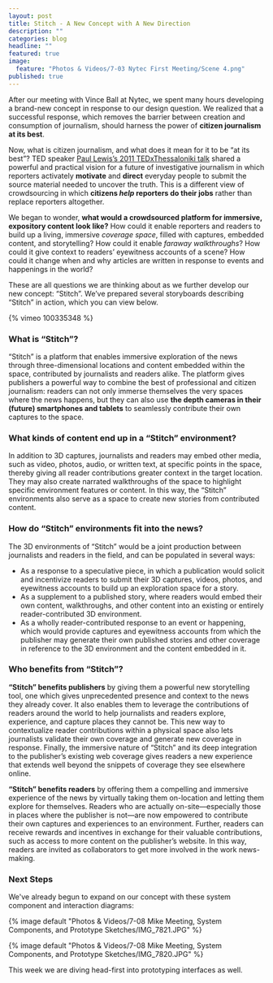 ```yaml
---
layout: post
title: Stitch - A New Concept with A New Direction
description: ""
categories: blog
headline: ""
featured: true
image: 
  feature: "Photos & Videos/7-03 Nytec First Meeting/Scene 4.png"
published: true
---
```


After our meeting with Vince Ball at Nytec, we spent many hours developing a brand-new concept in response to our design question. We realized that a successful response, which removes the barrier between creation and consumption of journalism, should harness the power of **citizen journalism at its best**.

Now, what is citizen journalism, and what does it mean for it to be “at its best”? TED speaker [Paul Lewis’s 2011 TEDxThessaloniki talk](http://www.ted.com/talks/paul_lewis_crowdsourcing_the_news) shared a powerful and practical vision for a future of investigative journalism in which reporters activately **motivate** and **direct** everyday people to submit the source material needed to uncover the truth. This is a different view of crowdsourcing in which **citizens *help* reporters do their jobs** rather than replace reporters altogether.

We began to wonder, **what would a crowdsourced platform for immersive, expository content look like?** How could it enable reporters and readers to build up a living, immersive *coverage space*, filled with captures, embedded content, and storytelling? How could it enable *faraway walkthroughs*? How could it give context to readers’ eyewitness accounts of a scene? How could it change when and why articles are written in response to events and happenings in the world?

These are all questions we are thinking about as we further develop our new concept: “Stitch”. We’ve prepared several storyboards describing “Stitch” in action, which you can view below.

{% vimeo 100335348 %}

### What is “Stitch”?

“Stitch” is a platform that enables immersive exploration of the news through three-dimensional locations and content embedded within the space, contributed by journalists and readers alike. The platform gives publishers a powerful way to combine the best of professional and citizen journalism: readers can not only immerse themselves the very spaces where the news happens, but they can also use **the depth cameras in their (future) smartphones and tablets** to seamlessly contribute their own captures to the space.

### What kinds of content end up in a “Stitch” environment?

In addition to 3D captures, journalists and readers may embed other media, such as video, photos, audio, or written text, at specific points in the space, thereby giving all reader contributions greater context in the target location. They may also create narrated walkthroughs of the space to highlight specific environment features or content. In this way, the “Stitch” environments also serve as a space to create new stories from contributed content.

### How do “Stitch” environments fit into the news?

The 3D environments of “Stitch” would be a joint production between journalists and readers in the field, and can be populated in several ways:

* As a response to a speculative piece, in which a publication would solicit and incentivize readers to submit their 3D captures, videos, photos, and eyewitness accounts to build up an exploration space for a story.
* As a supplement to a published story, where readers would embed their own content, walkthroughs, and other content into an existing or entirely reader-contributed 3D environment.
* As a wholly reader-contributed response to an event or happening, which would provide captures and eyewitness accounts from which the publisher may generate their own published stories and other coverage in reference to the 3D environment and the content embedded in it.

### Who benefits from “Stitch”?

**“Stitch” benefits publishers** by giving them a powerful new storytelling tool, one which gives unprecedented presence and context to the news they already cover. It also enables them to leverage the contributions of readers around the world to help journalists and readers explore, experience, and capture places they cannot be. This new way to contextualize reader contributions within a physical space also lets journalists validate their own coverage and generate new coverage in response. Finally, the immersive nature of “Stitch” and its deep integration to the publisher’s existing web coverage gives readers a new experience that extends well beyond the snippets of coverage they see elsewhere online.

**“Stitch” benefits readers** by offering them a compelling and immersive experience of the news by virtually taking them on-location and letting them explore for themselves. Readers who are actually on-site—especially those in places where the publisher is not—are now empowered to contribute their own captures and experiences to an environment. Further, readers can receive rewards and incentives in exchange for their valuable contributions, such as access to more content on the publisher’s website. In this way, readers are invited as collaborators to get more involved in the work news-making.

### Next Steps

We've already begun to expand on our concept with these system component and interaction diagrams:

{% image default "Photos & Videos/7-08 Mike Meeting, System Components, and Prototype Sketches/IMG_7821.JPG" %}

{% image default "Photos & Videos/7-08 Mike Meeting, System Components, and Prototype Sketches/IMG_7820.JPG" %}

This week we are diving head-first into prototyping interfaces as well.


